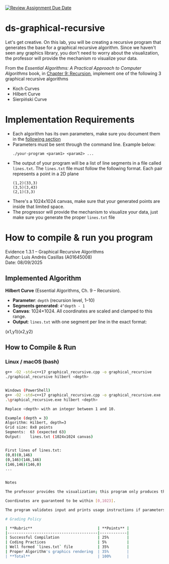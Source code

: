 [![Review Assignment Due Date](https://classroom.github.com/assets/deadline-readme-button-22041afd0340ce965d47ae6ef1cefeee28c7c493a6346c4f15d667ab976d596c.svg)](https://classroom.github.com/a/f_6PzPyj)
# ds-graphical-recursive

Let's get creative. On this lab, you will be creating a recursive program that generates the base for a graphical recursive algorithm. Since we haven't seen any graphics library, you don't need to worry about the visualization, the professor will provide the mechanism ro visualize your data.

From the _Essential Algorithms: A Practical Approach to Computer Algorithms_ book, in [Chapter 9: Recursion](https://learning.oreilly.com/library/view/essential-algorithms-a/9781118612101/17_chapter09.html#c09-5), implement one of the following 3 graphical recursive algorithms

- Koch Curves
- Hilbert Curve
- Sierpiński Curve

# Implementation Requirements

- Each algorithm has its own parameters, make sure you document them in the [following section](#how-to-compile--run-you-program)
- Parameters must be sent through the command line. Example below:
    ```
    ./your-program <param1> <param2> ... 
    ```
- The output of your program will be a list of line segments in a file called `lines.txt`. The `lines.txt` file must follow the following format. Each pair represents a point in a 2D plane
    ```
    (1,2)(33,3)
    (3,5)(3,43)
    (2,1)(3,3)
    ```
- There's a 1024x1024 canvas, make sure that your generated points are inside that limited space. 
- The progressor will provide the mechanism to visualize your data, just make sure you generate the proper `lines.txt` file




# How to compile & run you program

Evidence 1.3.1 – Graphical Recursive Algorithms  
Author: Luis Andrés Casillas (A01645008)  
Date: 08/09/2025

## Implemented Algorithm
**Hilbert Curve** (Essential Algorithms, Ch. 9 – Recursion).

- **Parameter**: `depth` (recursion level, 1–10)
- **Segments generated**: `4^depth - 1`
- **Canvas**: 1024×1024. All coordinates are scaled and clamped to this range.
- **Output**: `lines.txt` with one segment per line in the exact format:

(x1,y1)(x2,y2)


## How to Compile & Run

### Linux / macOS (bash)
```bash
g++ -O2 -std=c++17 graphical_recursive.cpp -o graphical_recursive
./graphical_recursive hilbert <depth>


Windows (PowerShell)
g++ -O2 -std=c++17 graphical_recursive.cpp -o graphical_recursive.exe
.\graphical_recursive.exe hilbert <depth>

Replace <depth> with an integer between 1 and 10.

Example (depth = 3)
Algorithm: Hilbert, depth=3
Grid size: 8x8 points
Segments:  63 (expected 63)
Output:    lines.txt (1024x1024 canvas)


First lines of lines.txt:
(0,0)(0,146)
(0,146)(146,146)
(146,146)(146,0)
...


Notes

The professor provides the visualization; this program only produces the segment data.

Coordinates are guaranteed to be within [0,1023].

The program validates input and prints usage instructions if parameters are missing or invalid.

# Grading Policy

| **Rubric**                             | **Points** |
|----------------------------------------|------------|
| Successful Compilation                 | 25%        |
| Coding Practices                       | 5%         |
| Well formed `lines.txt` file           | 35%        |
| Proper Algorithm's graphics rendering  | 35%        |
| **Total**                              | 100%       |
